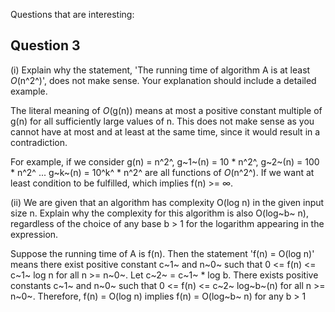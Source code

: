 Questions that are interesting:

## Question 3
(i)
Explain why the statement, 'The running time of algorithm A is at least $O$(n^2^)', does
not make sense. Your explanation should include a detailed example.

The literal meaning of $O$(g(n)) means at most a positive constant multiple of g(n) for all sufficiently large values of n.
This does not make sense as you cannot have at most and at least at the same time, since it would result in a contradiction.

For example, if we consider g(n) = n^2^, g~1~(n) = 10 * n^2^, g~2~(n) = 100 * n^2^ ... g~k~(n) = 10^k^ * n^2^ are all functions of
$O$(n^2^). If we want at least condition to be fulfilled, which implies f(n) >= $\infty$.

(ii)
We are given that an algorithm has complexity O(log n) in the given input size n. Explain
why the complexity for this algorithm is also O(log~b~ n), regardless of the choice of any
base b > 1 for the logarithm appearing in the expression.

Suppose the running time of A is f(n). Then the statement 'f(n) = O(log n)' means there exist positive constant c~1~ and n~0~
such that 0 <= f(n) <= c~1~ log n for all n >= n~0~. Let c~2~ = c~1~ * log b. There exists positive constants c~1~ and n~0~ such
that 0 <= f(n) <= c~2~ log~b~(n) for all n >= n~0~. Therefore, f(n) = O(log n) implies f(n) = O(log~b~ n) for any b > 1